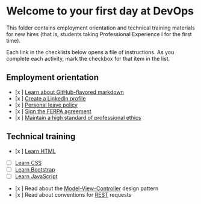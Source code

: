# Welcome to your first day at DevOps

This folder contains employment orientation and technical training materials for new hires (that is, students taking Professional Experience I for the first time).

Each link in the checklists below opens a file of instructions. As you complete each activity, mark the checkbox for that item in the list.

## Employment orientation

- [x ] [Learn about GitHub-flavored markdown](./githubFlavoredMarkdown.md)
- [x ] [Create a LinkedIn profile](./createLinkedInProfile.md)
- [x ] [Personal leave policy](./personalLeavePolicy.md)
- [x ] [Sign the FERPA agreement](./signFERPA.md)
- [x ] [Maintain a high standard of professional ethics](./ethics.md)

## Technical training

- [x ] [Learn HTML](./learnHTML.md)
- [ ] [Learn CSS](./learnCSS.md)
- [ ] [Learn Bootstrap](./learnBootstrap.md)
- [ ] [Learn JavaScript](./learnJavaScript.md)
- [x ] Read about the [Model-View-Controller](https://en.wikipedia.org/wiki/Model%E2%80%93view%E2%80%93controller) design pattern
- [x ] Read about conventions for [REST](http://microformats.org/wiki/rest/urls) requests
